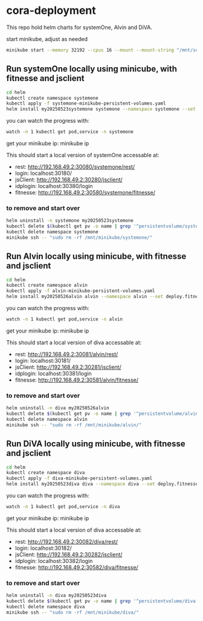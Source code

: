 # cora-deployment

This repo hold helm charts for systemOne, Alvin and DiVA.

start minikube, adjust as needed

```bash
minikube start --memory 32192 --cpus 16 --mount --mount-string "/mnt/someplace/minikube/:/mnt/minikube"
```

## Run systemOne locally using minicube, with fitnesse and jsclient

```bash
cd helm
kubectl create namespace systemone
kubectl apply -f systemone-minikube-persistent-volumes.yaml
helm install my20250523systemone systemone --namespace systemone --set deploy.fitnesse=true
```
you can watch the progress with:

```bash
watch -n 1 kubectl get pod,service -n systemone
```

get your minikube ip: minikube ip


This should start a local version of systemOne accessable at:<br>
* rest: http://192.168.49.2:30080/systemone/rest/
* login: localhost:30180/
* jsClient: http://192.168.49.2:30280/jsclient/
* idplogin: localhost:30380/login
* fitnesse: http://192.168.49.2:30580/systemone/fitnesse/


### to remove and start over
```bash
helm uninstall -n systemone my20250523systemone
kubectl delete $(kubectl get pv -o name | grep '^persistentvolume/systemone')
kubectl delete namespace systemone
minikube ssh -- "sudo rm -rf /mnt/minikube/systemone/"
```

## Run Alvin locally using minicube, with fitnesse and jsclient

```bash
cd helm
kubectl create namespace alvin
kubectl apply -f alvin-minikube-persistent-volumes.yaml
helm install my20250526alvin alvin --namespace alvin --set deploy.fitnesse=true
```
you can watch the progress with:

```bash
watch -n 1 kubectl get pod,service -n alvin
```

get your minikube ip: minikube ip


This should start a local version of diva accessable at:<br>
* rest: http://192.168.49.2:30081/alvin/rest/
* login: localhost:30181/
* jsClient: http://192.168.49.2:30281/jsclient/
* idplogin: localhost:30381/login
* fitnesse: http://192.168.49.2:30581/alvin/fitnesse/


### to remove and start over
```bash
helm uninstall -n diva my20250526alvin
kubectl delete $(kubectl get pv -o name | grep '^persistentvolume/alvin')
kubectl delete namespace alvin
minikube ssh -- "sudo rm -rf /mnt/minikube/alvin/"
```


## Run DiVA locally using minicube, with fitnesse and jsclient

```bash
cd helm
kubectl create namespace diva
kubectl apply -f diva-minikube-persistent-volumes.yaml
helm install my20250523diva diva --namespace diva --set deploy.fitnesse=true
```
you can watch the progress with:

```bash
watch -n 1 kubectl get pod,service -n diva
```

get your minikube ip: minikube ip


This should start a local version of diva accessable at:<br>
* rest: http://192.168.49.2:30082/diva/rest/
* login: localhost:30182/
* jsClient: http://192.168.49.2:30282/jsclient/
* idplogin: localhost:30382/login
* fitnesse: http://192.168.49.2:30582/diva/fitnesse/


### to remove and start over
```bash
helm uninstall -n diva my20250523diva
kubectl delete $(kubectl get pv -o name | grep '^persistentvolume/diva')
kubectl delete namespace diva
minikube ssh -- "sudo rm -rf /mnt/minikube/diva/"
```


